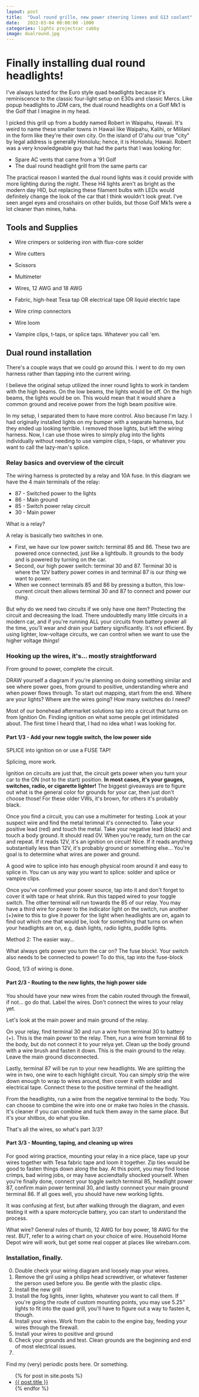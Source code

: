 ```yaml
---
layout: post
title:  "Dual round grille, new power steering linees and G13 coolant"
date:   2022-03-04 00:00:00 -1000
categories: lights projectcar cabby
image: dualround.jpg
---
```


# Finally installing dual round headlights!

I've always lusted for the Euro style quad headlights because it's reminiscence to the classic four-light setup on E30s and classic Mercs. Like popup headlights to JDM cars, the dual round headlights on a Golf Mk1 is the Golf that I imagine in my head.

I picked this grill up from a buddy named Robert in Waipahu, Hawaii. It's weird to name these smaller towns in Hawaii like Waipahu, Kalihi, or Mililani in the form like they're their own city. On the island of O'ahu our true "city" by legal address is generally Honolulu; hence, it is Honolulu, Hawaii. Robert was a very knowledgeable guy that had the parts that I was looking for:
- Spare AC vents that came from a '91 Golf
- The dual round headlight grill from the same parts car

The practical reason I wanted the dual round lights was it could provide with more lighting during the night. These H4 lights aren't as bright as the modern day HID, but replacing these filament bulbs with LEDs would definitely change the look of the car that I think wouldn't look great. I've seen angel eyes and crosshairs on other builds, but those Golf Mk1s were a lot cleaner than mines, haha.

## Tools and Supplies

- Wire crimpers or soldering iron with flux-core solder
- Wire cutters
- Scissors
- Multimeter

- Wires, 12 AWG and 18 AWG
- Fabric, high-heat Tesa tap OR electrical tape OR liquid electric tape
- Wire crimp connectors
- Wire loom
- Vampire clips, t-taps, or splice taps. Whatever you call 'em.

## Dual round installation

There's a couple ways that we could go around this. I went to do my own harness rather than tapping into the current wiring.

I believe the original setup utilized the inner round lights to work in tandem with the high beams. On the low beams, the lights would be off. On the high beams, the lights would be on. This would mean that it would share a common ground and receive power from the high beam positive wire.

In my setup, I separated them to have more control. Also because I'm lazy. I had originally installed lights on my bumper with a separate harness, but they ended up looking terrible. I removed those lights, but left the wiring harness. Now, I can use those wires to simply plug into the lights individually without needing to use vampire clips, t-taps, or whatever you want to call the lazy-man's splice.

### Relay basics and overview of the circuit
The wiring harness is protected by a relay and 10A fuse. In this diagram we have the 4 main terminals of the relay:
- 87 - Switched power to the lights
- 86 - Main ground
- 85 - Switch power relay circuit
- 30 - Main power

What is a relay?

A relay is basically two switches in one.
- First, we have our low power switch: terminal 85 and 86. These two are powered once connected, just like a lightbulb. It grounds to the body and is powered by turning on the car.
- Second, our high power switch: terminal 30 and 87. Terminal 30 is where the 12V battery power comes in and terminal 87 is our *thing* we want to power.
- When we connect terminals 85 and 86 by pressing a button, this low-current circuit then allows terminal 30 and 87 to connect and power our *thing*.

But why do we need two circuits if we only have one item? Protecting the circuit and decreasing the load. There undoubtedly many little circuits in a modern car, and if you're running ALL your circuits from battery power all the time, you'll wear and drain your battery significantly. It's not efficient. By using lighter, low-voltage circuits, we can control when we want to use the higher voltage *things*!

### Hooking up the wires, it's... mostly straightforward

From ground to power, complete the circuit.

DRAW yourself a diagram if you're planning on doing something similar and see where power goes, from ground to positive, understanding where and when power flows through. To start out mapping, start from the end. Where are your lights? Where are the wires going? How many switches do I need?

Most of our bonehead aftermarket solutions tap into a circuit that turns on from Ignition On. Finding ignition on what some people get intimidated about. The first time I heard that, I had no idea what I was looking for.

#### Part 1/3 - Add your new toggle switch, the low power side

SPLICE into ignition on or use a FUSE TAP!

Splicing, more work.

Ignition on circuits are just that, the circuit gets power when you turn your car to the ON (not to the start) position. **In most cases, it's your gauges, switches, radio, or cigarette lighter!** The biggest giveaways are to figure out what is the general color for grounds for your car, then just don't choose those! For these older VWs, it's brown, for others it's probably black.

Once you find a circuit, you can use a multimeter for testing. Look at your suspect wire and find the metal terimnal it's connected to. Take your positive lead (red) and touch the metal. Take your negative lead (black) and touch a body ground. It should read 0V. When you're ready, turn on the car and repeat. If it reads 12V, it's an ignition on circuit! Nice. If it reads anything substantially less than 12V, it's probably ground or something else... You're goal is to determine what wires are power and ground.

A good wire to splice into has enough physical room around it and easy to splice in. You can us any way you want to splice: solder and splice or vampire clips.

Once you've confirmed your power source, tap into it and don't forget to cover it with tape or heat shrink. Run this tapped wired to your toggle switch. The other terminal will run towards the 85 of our relay. You may have a third wire for power to the indicator light on the switch, run another (+)wire to this to give it power for the light when headlights are on, again to find out which one that would be, look for something that turns on when your headlights are on, e.g. dash lights, radio lights, puddle lights.

Method 2: The easier way...

What always gets power you turn the car on? The fuse block!.
Your switch also needs to be connected to power! To do this, tap into the fuse-block

Good, 1/3 of wiring is done.

#### Part 2/3 - Routing to the new lights, the high power side

You should have your new wires from the cabin routed through the firewall, if not... go do that. Label the wires. Don't connect the wires to your relay yet.

Let's look at the main power and main ground of the relay.

On your relay, find terminal 30 and run a wire from terminal 30 to battery (+). This is the main power to the relay.
Then, run a wire from terminal 86 to the body, but do not connect it to your relya yet. Clean up the body ground with a wire brush and fasten it down. This is the main ground to the relay. Leave the main ground disconnected.

Lastly, terminal 87 will be run to your new headlights. We are splitting the wire in two, one wire to each highlight circuit. You can simply strip the wire down enough to wrap to wires around, then cover it with solder and electrical tape. Connect these to the positive terminal of the headlight.

From the headlights, run a wire from the negative terminal to the body. You can choose to combine the wire into one or make two holes in the chassis. It's cleaner if you can combine and tuck them away in the same place. But it's your shitbox, do what you like.

That's all the wires, so what's part 3/3?

#### Part 3/3 - Mounting, taping, and cleaning up wires

For good wiring practice, mounting your relay in a nice place, tape up your wires together with Tesa fabric tape and loom it together. Zip ties would be good to fasten things down along the bay. At this point, you may find loose crimps, bad wiring jobs, or may have acciendtally shocked yourself. When you're finally done, connect your toggle switch terminal 85, headlight power 87, confirm main power terminal 30, and lastly connnect your main ground terminal 86. If all goes well, you should have new working lights.  


It was confusing at first, but after walking through the diagram, and even testing it with a spare motorcycle battery, you can start to understand the process.




What wire? General rules of thumb, 12 AWG for boy power, 18 AWG for the rest. BUT, refer to a wiring chart on your choice of wire. Household Home Depot wire will work, but get some real copper at places like wirebarn.com.

### Installation, finally.
0. Double check your wiring diagram and loosely map your wires.
1. Remove the gril using a philips head screwdriver, or whatever fastener the person used before you. Be gentle with the plastic clips.
2. Install the new grill
3. Install the fog lights, inner lights, whatever you want to call them. If you're going the route of custom mounting points, you may use 5.25" lights to fit into the quad grill, you'll have to figure out a way to fasten it, though.
4. Install your wires. Work from the cabin to the engine bay, feeding your wires through the firewall.
5. Install your wires to positive and ground
6. Check your grounds and test. Clean grounds are the beginning and end of most electrical issues.
7.


Find my (very) periodic posts here. Or something.

<ul>
  {% for post in site.posts %}
    <li>
      <a href="{{ post.url }}">{{ post.title }}</a>
    </li>
  {% endfor %}
</ul>
